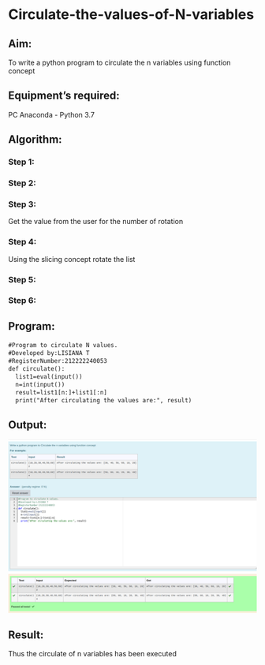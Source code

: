 # Circulate-the-values-of-N-variables
## Aim:
To write a python program to circulate the n variables using function concept
## Equipment’s required:
PC
Anaconda - Python 3.7
## Algorithm: 
### Step 1: 
### Step 2: 
### Step 3: 
Get the value from the user for the number of rotation
### Step 4: 
Using the slicing concept rotate the list

### Step 5: 
### Step 6: 
## Program:
```
#Program to circulate N values.
#Developed by:LISIANA T
#RegisterNumber:212222240053
def circulate():
  list1=eval(input())
  n=int(input())
  result=list1[n:]+list1[:n]
  print("After circulating the values are:", result)

```

## Output:
![Circulate-the-values-of-N-variables](python2.png) 

## Result:

Thus the circulate of n variables has been executed